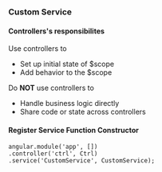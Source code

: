 ### Custom Service
#### Controllers's responsibilites
Use controllers to
* Set up initial state of $scope
* Add behavior to the $scope

Do __NOT__ use controllers to
* Handle business logic directly
* Share code or state across controllers

#### Register Service Function Constructor
```
angular.module('app', [])
.controller('ctrl', Ctrl)
.service('CustomService', CustomService);
```